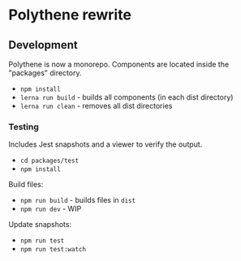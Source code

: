 # Polythene rewrite


## Development

Polythene is now a monorepo. Components are located inside the "packages" directory.

* `npm install`
* `lerna run build` - builds all components (in each dist directory)
* `lerna run clean` - removes all dist directories

### Testing

Includes Jest snapshots and a viewer to verify the output.

* `cd packages/test`
* `npm install`

Build files:

* `npm run build` - builds files in `dist`
* `npm run dev` - WIP

Update snapshots:

* `npm run test`
* `npm run test:watch`

